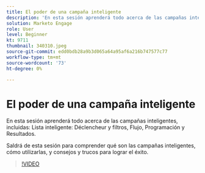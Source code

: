 ```yaml
---
title: El poder de una campaña inteligente
description: 'En esta sesión aprenderá todo acerca de las campañas inteligentes, incluyendo: Lista inteligente: Déclencheur y filtros, Flujo, Programación y Resultados.'
solution: Marketo Engage
role: User
level: Beginner
kt: 9711
thumbnail: 340310.jpeg
source-git-commit: edd0bdb28a9b3d065a64a95af6a216b747577c77
workflow-type: tm+mt
source-wordcount: '73'
ht-degree: 0%

---
```


# El poder de una campaña inteligente

En esta sesión aprenderá todo acerca de las campañas inteligentes, incluidas: Lista inteligente: Déclencheur y filtros, Flujo, Programación y Resultados.

Saldrá de esta sesión para comprender qué son las campañas inteligentes, cómo utilizarlas, y consejos y trucos para lograr el éxito.

>[!VIDEO](https://video.tv.adobe.com/v/340310/?quality=12&learn=on)

